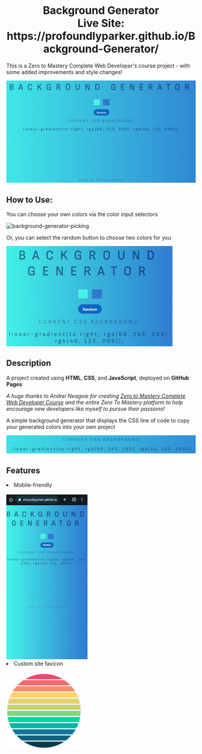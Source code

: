 <h1 align='center'>Background Generator<br>
Live Site: https://profoundlyparker.github.io/Background-Generator/</h1>

<p>This is a Zero to Mastery Complete Web Developer's course project - with some added improvements and style changes!</p>

![background-generator](README-imgs/bg.png)

## How to Use:
<p>You can choose your own colors via the color input selectors</p>

![background-generator-picking](README-imgs/bg-picking_AdobeExpress.gif)

<p>Or, you can select the random button to choose two colors for you</p>

![background-generator-random](README-imgs/bg-random_AdobeExpress.gif)

## Description
<p>A project created using <strong>HTML</strong>, <strong>CSS</strong>, and <strong>JavaScript</strong>, deployed on <strong>GitHub Pages</strong></p>
<p><em>A huge thanks to Andrei Neagoie for creating <a href='https://zerotomastery.io/courses/coding-bootcamp/'>Zero to Mastery Complete Web Developer Course</a> and the entire Zero To Mastery platform to help encourage new developers like myself to pursue their passions!</em></p>
<p>A simple background generator that displays the CSS line of code to copy your generated colors into your own project</p>

![background-generator-css](README-imgs/bg-css.png)

## Features
<li>Mobile-friendly</li><br>
<img src='README-imgs/bg-mobile.gif'>
<li>Custom site favicon</li><br>
<img src='favicon.ico' height='200' width='200'>
 

